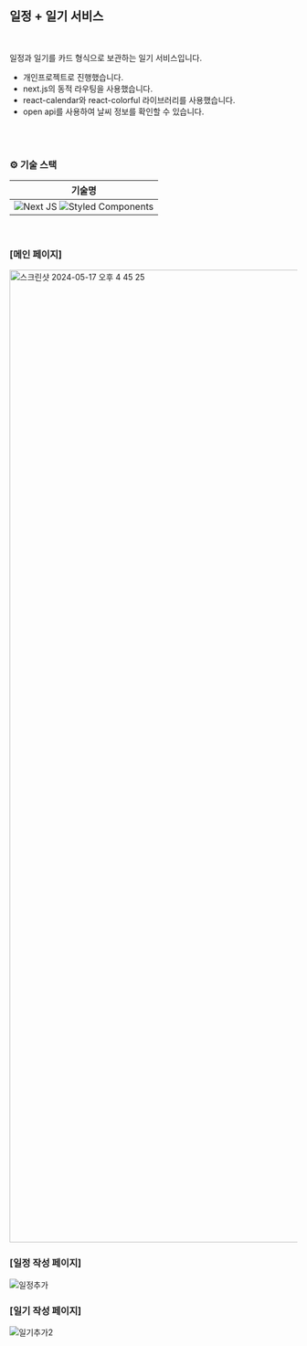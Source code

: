## 일정 + 일기 서비스

<br/>

일정과 일기를 카드 형식으로 보관하는 일기 서비스입니다.

- 개인프로젝트로 진행했습니다.
- next.js의 동적 라우팅을 사용했습니다.
- react-calendar와 react-colorful 라이브러리를 사용했습니다.
- open api를 사용하여 날씨 정보를 확인할 수 있습니다.

<br/><br/>

### ⚙️ 기술 스택


| 기술명 |
| :---: |
| ![Next JS](https://img.shields.io/badge/Next-black?style=for-the-badge&logo=next.js&logoColor=white)   ![Styled Components](https://img.shields.io/badge/styled--components-DB7093?style=for-the-badge&logo=styled-components&logoColor=white) |

<br/>

### [메인 페이지]
<img width="1704" alt="스크린샷 2024-05-17 오후 4 45 25" src="https://github.com/eunn43/schediary/assets/69659340/39432bcd-7c8b-4311-8735-03726bf88397">


### [일정 작성 페이지]
![일정추가](https://github.com/eunn43/schediary/assets/69659340/3e6efa0b-9d29-480e-af10-0153b297498b)

### [일기 작성 페이지]
![일기추가2](https://github.com/eunn43/schediary/assets/69659340/8191dfcf-2dca-475f-81ca-249c6c2efaf0)

